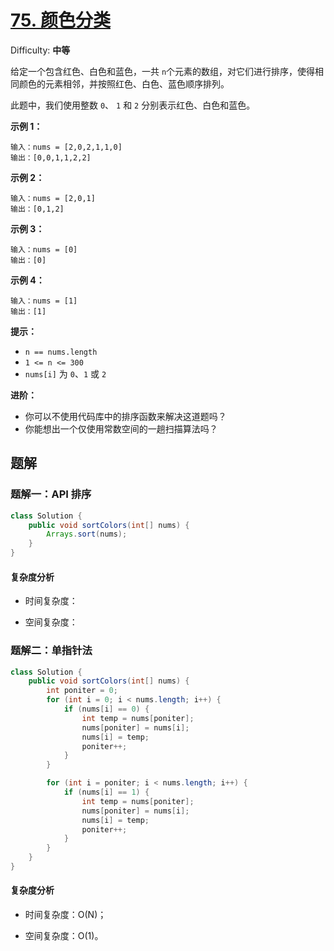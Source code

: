 # [75. 颜色分类](https://leetcode-cn.com/problems/sort-colors/)

Difficulty: **中等**

给定一个包含红色、白色和蓝色，一共 `n`个元素的数组，对它们进行排序，使得相同颜色的元素相邻，并按照红色、白色、蓝色顺序排列。

此题中，我们使用整数 `0`、 `1` 和 `2` 分别表示红色、白色和蓝色。

**示例 1：**

```
输入：nums = [2,0,2,1,1,0]
输出：[0,0,1,1,2,2]
```

**示例 2：**

```
输入：nums = [2,0,1]
输出：[0,1,2]
```

**示例 3：**

```
输入：nums = [0]
输出：[0]
```

**示例 4：**

```
输入：nums = [1]
输出：[1]
```

**提示：**

*   `n == nums.length`
*   `1 <= n <= 300`
*   `nums[i]` 为 `0`、`1` 或 `2`

**进阶：**

*   你可以不使用代码库中的排序函数来解决这道题吗？
*   你能想出一个仅使用常数空间的一趟扫描算法吗？


## 题解

### 题解一：API 排序

```java
class Solution {
    public void sortColors(int[] nums) {
        Arrays.sort(nums);
    }
}
```

#### 复杂度分析

- 时间复杂度：

- 空间复杂度：

### 题解二：单指针法

```java
class Solution {
    public void sortColors(int[] nums) {
        int poniter = 0;
        for (int i = 0; i < nums.length; i++) {
            if (nums[i] == 0) {
                int temp = nums[poniter];
                nums[poniter] = nums[i];
                nums[i] = temp;
                poniter++;
            }
        }

        for (int i = poniter; i < nums.length; i++) {
            if (nums[i] == 1) {
                int temp = nums[poniter];
                nums[poniter] = nums[i];
                nums[i] = temp;
                poniter++;
            }
        }
    }
}
```

#### 复杂度分析

- 时间复杂度：O(N)；

- 空间复杂度：O(1)。
